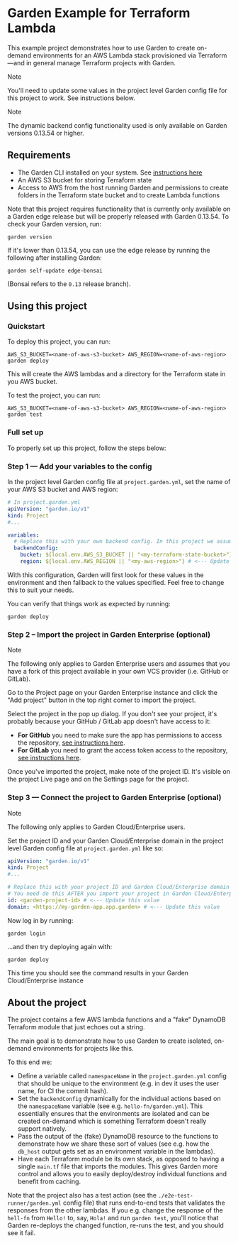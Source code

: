 # Garden Example for Terraform Lambda

This example project demonstrates how to use Garden to create on-demand environments for an AWS Lambda stack provisioned via Terraform—and in general manage Terraform projects with Garden.

> [!NOTE]
> You'll need to update some values in the project level Garden config file for this project to work. See instructions below.

> [!NOTE]  
> The dynamic backend config functionality used is only available on Garden versions 0.13.54 or higher.

## Requirements

- The Garden CLI installed on your system. See [instructions here](https://docs.garden.io/getting-started/installation)
- An AWS S3 bucket for storing Terraform state
- Access to AWS from the host running Garden and permissions to create folders in the Terraform state bucket and to create Lambda functions

Note that this project requires functionality that is currently only available on a Garden edge release but will be properly released with Garden 0.13.54. To check your Garden version, run:

```console
garden version
```

If it's lower than 0.13.54, you can use the edge release by running the following after installing Garden:

```console
garden self-update edge-bonsai
```

(Bonsai refers to the `0.13` release branch).

## Using this project

### Quickstart

To deploy this project, you can run:

```console
AWS_S3_BUCKET=<name-of-aws-s3-bucket> AWS_REGION=<name-of-aws-region> garden deploy
```

This will create the AWS lambdas and a directory for the Terraform state in you AWS bucket.

To test the project, you can run:

```console
AWS_S3_BUCKET=<name-of-aws-s3-bucket> AWS_REGION=<name-of-aws-region> garden test 
```

### Full set up

To properly set up this project, follow the steps below:

### Step 1 — Add your variables to the config

In the project level Garden config file at `project.garden.yml`, set the name of your AWS S3 bucket and AWS region:

```yaml
# In project.garden.yml
apiVersion: "garden.io/v1"
kind: Project
#...

variables:
  # Replace this with your own backend config. In this project we assume the S3 bucket already exists.
  backendConfig:
    bucket: ${local.env.AWS_S3_BUCKET || "<my-terraform-state-bucket>"} # <--- Update this value
    region: ${local.env.AWS_REGION || "<my-aws-region>"} # <--- Update this value
```

With this configuration, Garden will first look for these values in the environment and then fallback to the values specified. Feel free to change this to suit your needs.

You can verify that things work as expected by running:

```console
garden deploy
```

### Step 2 – Import the project in Garden Enterprise (optional)

> [!NOTE]
The following only applies to Garden Enterprise users and assumes that you have a fork of this project available in your own VCS provider (i.e. GitHub or GitLab).

Go to the Project page on your Garden Enterprise instance and click the "Add project" button in the top right corner to import the project.

Select the project in the pop up dialog. If you don't see your project, it's probably because your GitHub / GitLab app doesn't have access to it:
- **For GitHub** you need to make sure the app has permissions to access the repository, [see instructions here](https://cloud.docs.garden.io/guides/github#installing-the-github-app).
- **For GitLab** you need to grant the access token access to the repository, [see instructions here](https://cloud.docs.garden.io/guides/gitlab#creating-an-access-token).

Once you've imported the project, make note of the project ID. It's visible on the project Live page and on the Settings page for the project.

### Step 3 — Connect the project to Garden Enterprise (optional)

> [!NOTE]
The following only applies to Garden Cloud/Enterprise users.

Set the project ID and your Garden Cloud/Enterprise domain in the project level Garden config file at
`project.garden.yml` like so:

```yaml
apiVersion: "garden.io/v1"
kind: Project
#...

# Replace this with your project ID and Garden Cloud/Enterprise domain
# You need do this AFTER you import your project in Garden Cloud/Enterprise
id: <garden-project-id> # <--- Update this value
domain: <https://my-garden-app.app.garden> # <--- Update this value

```

Now log in by running:

```console
garden login
```

...and then try deploying again with:

```console
garden deploy
```

This time you should see the command results in your Garden Cloud/Enterprise instance

## About the project

The project contains a few AWS lambda functions and a "fake" DynamoDB Terraform module that just echoes out a string.

The main goal is to demonstrate how to use Garden to create isolated, on-demand environments for projects like this.

To this end we:

- Define a variable called `namespaceName` in the `project.garden.yml` config that should be unique to the environment (e.g. in dev it uses the user name, for CI the commit hash).
- Set the `backendConfig` dynamically for the individual actions based on the `namespaceName` variable (see e.g. `hello-fn/garden.yml`). This essentially ensures that the environments are isolated and can be created on-demand which is something Terraform doesn't really support natively.
- Pass the output of the (fake) DynamoDB resource to the functions to demonstrate how we share these sort of values (see e.g. how the `db_host` output gets set as an environment variable in the lambdas).
- Have each Terraform module be its own stack, as opposed to having a single `main.tf` file that imports the modules. This gives Garden more control and allows you to easily deploy/destroy individual functions and benefit from caching.

Note that the project also has a test action (see the `./e2e-test-runner/garden.yml` config file) that runs end-to-end tests that validates the responses from the other lambdas. If you e.g. change the response of the `hell-fn` from `Hello!` to, say, `Hola!` and run `garden test`, you'll notice that Garden re-deploys the changed function, re-runs the test, and you should see it fail.
